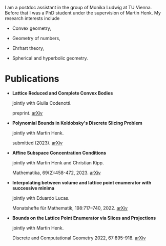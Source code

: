 I am a postdoc assistant in the group of Monika Ludwig at TU Vienna. Before that I was a PhD student under the supervision of Martin Henk. My research interests include

- Convex geometry,

- Geometry of numbers,

- Ehrhart theory,

- Spherical and hyperbolic geometry.

# Publications

- **Lattice Reduced and Complete Convex Bodies**
  
  jointly with Giulia Codenotti.
  
  preprint. [arXiv](https://arxiv.org/abs/2307.09429)

- **Polynomial Bounds in Koldobsky's Discrete Slicing Problem**
  
  jointly with Martin Henk.
  
  submitted (2023). [arXiv](https://arxiv.org/abs/2303.15976)

- **Affine Subspace Concentration Conditions**
  
  jointly with Martin Henk and Christian Kipp.
  
  Mathematika, 69(2):458-472, 2023. [arXiv](https://arxiv.org/abs/2207.08477)

- **Interpolating between volume and lattice point enumerator with successive minima**
  
  jointly with Eduardo Lucas.
  
  Monatshefte für Mathematik, 198:717–740, 2022. [arXiv](https://arxiv.org/abs/2105.13090)

- **Bounds on the Lattice Point Enumerator via Slices and Projections**
  
  jointly with Martin Henk.
  
  Discrete and Computational Geometry 2022, 67:895-918. [arXiv](https://arxiv.org/abs/2004.14097)





